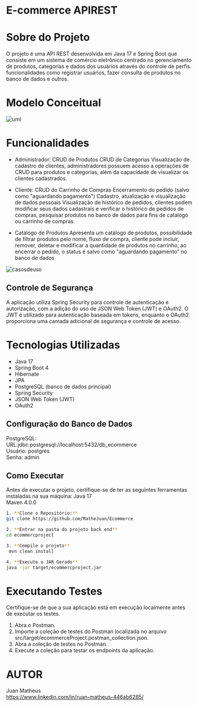 # E-commerce APIREST

# Sobre do Projeto
O projeto é uma API REST desenvolvida em Java 17 e Spring Boot que consiste em um sistema de comércio eletrônico centrado no gerenciamento de produtos, categorias e dados dos usuários através do controle de perfis. funcionalidades como registrar usuários, fazer consulta de produtos no banco de dados e outros.
# Modelo Conceitual

![uml](https://github.com/MatheJuan/assets/blob/main/UML-%20Ecommerce-1.png)

# Funcionalidades
* Administrador: CRUD de Produtos
CRUD de Categorias
Visualização de cadastro de clientes,
administradores possuem acesso a operações de CRUD para produtos e categorias, além da capacidade de visualizar os clientes cadastrados.

* Cliente: CRUD do Carrinho de Compras
Encerramento do pedido (salvo como "aguardando pagamento")
Cadastro, atualização e visualização de dados pessoais
Visualização de histórico de pedidos,
clientes podem modificar seus dados cadastrais e verificar o histórico de pedidos de compras, pesquisar produtos no banco de dados para fins de catalogo ou carrinho de compras.

* Catálogo de Produtos
Apresenta um catálogo de produtos,
possibilidade de filtrar produtos pelo nome, 
fluxo de compra, cliente pode incluir, remover, deletar e modificar a quantidade de produtos no carrinho,
ao encerrar o pedido, o status é salvo como "aguardando pagamento" no banco de dados

![casosdeuso](https://github.com/MatheJuan/assets/blob/main/Casos%20de%20uso-%20Ecommerce.png)
## Controle de Segurança

A aplicação utiliza Spring Security para controle de autenticação e autorização, com a adição do uso de JSON Web Token (JWT) e OAuth2. O JWT é utilizado para autenticação baseada em tokens, enquanto o OAuth2 proporciona uma camada adicional de segurança e controle de acesso.

# Tecnologias Utilizadas
* Java 17
* Spring Boot 4
* Hibernate
* JPA
* PostgreSQL (banco de dados principal)
* Spring Security
* JSON Web Token (JWT)
* OAuth2

## Configuração do Banco de Dados
PostgreSQL:  
 URL:jdbc:postgresql://localhost:5432/db_ecommerce  
 Usuário: postgres  
 Senha: admin  


## Como Executar
Antes de executar o projeto, certifique-se de ter as seguintes ferramentas instaladas na sua máquina:
 Java 17  
 Maven 4.0.0  
```bash
1. **Clone o Repositório:**
git clone https://github.com/MatheJuan/Ecommerce

2. **Entrar na pasta do projeto back end**
cd ecommercproject

3. **Compile o projeto**
 mvn clean install

4. **Execute o JAR Gerado**
java -jar target/ecommercproject.jar
```

# Executando Testes
 Certifique-se de que a sua aplicação está em execução localmente antes de executar os testes.  
 
1. Abra o Postman.  
2. Importe a coleção de testes do Postman localizada no arquivo src/target/ecommerceProject.postman_collection.json.  
3. Abra a coleção de testes no Postman.  
4. Execute a coleção para testar os endpoints da aplicação.

# AUTOR
Juan Matheus  
https://www.linkedin.com/in/ruan-matheus-446ab6285/
